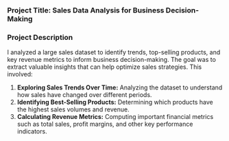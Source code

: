 ### Project Title: Sales Data Analysis for Business Decision-Making

### Project Description

I analyzed a large sales dataset to identify trends, top-selling products, and key revenue metrics to inform business decision-making. The goal was to extract valuable insights that can help optimize sales strategies. This involved:

1. **Exploring Sales Trends Over Time:** Analyzing the dataset to understand how sales have changed over different periods.
2. **Identifying Best-Selling Products:** Determining which products have the highest sales volumes and revenue.
3. **Calculating Revenue Metrics:** Computing important financial metrics such as total sales, profit margins, and other key performance indicators.
